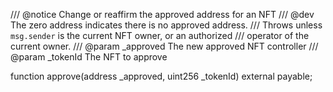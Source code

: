 /// @notice Change or reaffirm the approved address for an NFT
/// @dev The zero address indicates there is no approved address.
///  Throws unless `msg.sender` is the current NFT owner, or an authorized
///  operator of the current owner.
/// @param _approved The new approved NFT controller
/// @param _tokenId The NFT to approve

function approve(address _approved, uint256 _tokenId) external payable;
